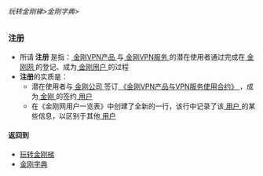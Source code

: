 ###### 玩转金刚梯>金刚字典>
### 注册
- 所请<strong> 注册 </strong>是指：[ 金刚VPN产品 ](https://github.com/a2zitpro/web/blob/master/LadderFree/A.md)与[ 金刚VPN服务 ](https://github.com/a2zitpro/web/blob/master/LadderFree/kkDictionary/KKServices.md)的潜在使用者通过完成在[ 金刚网 ](https://github.com/a2zitpro/web/blob/master/LadderFree/kkDictionary/KKSiteZh.md)的登记、成为[ 金刚用户 ](https://github.com/a2zitpro/web/blob/master/LadderFree/kkDictionary/KKUser.md)的过程
- <strong> 注册</strong>的实质是：
  - 潜在使用者与[ 金刚公司 ](https://github.com/a2zitpro/web/blob/master/LadderFree/kkDictionary/Atozitpro.md)签订[ 《金刚VPN产品与VPN服务使用合约》 ](https://github.com/a2zitpro/web/blob/master/LadderFree/kkDictionary/KKEndusercontract.md)，成为[ 金刚 ](https://github.com/a2zitpro/web/blob/master/LadderFree/kkDictionary/Atozitpro.md)的签约[ 用户 ]()
  - 在《金刚网用户一览表》中创建了全新的一行，该行中记录了该[ 用户 ]()的某些信息，以区别于其他[ 用户 ]()

#### 返回到
- [玩转金刚梯](https://github.com/a2zitpro/web/blob/master/LadderFree/A.md)
- [金刚字典](https://github.com/a2zitpro/web/blob/master/LadderFree/kkDictionary/kkDictionary.md)



